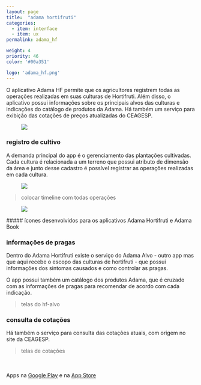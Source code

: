 ```yaml
---
layout: page
title:  "adama hortifruti"
categories:
  - item: interface
  - item: ux
permalink: adama_hf

weight: 4
priority: 46
color: '#00a351'

logo: 'adama_hf.png'
---
```


O aplicativo Adama HF permite que os agricultores registrem todas as operações realizadas em suas culturas de Hortifruti. Além disso, o aplicativo possui informações sobre os principais alvos das culturas e indicações do catálogo de produtos da Adama. Há também um serviço para exibição das cotações de preços atualizadas do CEAGESP.

<figure><img class="img_small" src="{{ site.baseurl }}/assets/adama_hf/func.png"/></figure>

### registro de cultivo

A demanda principal do app é o gerenciamento das plantações cultivadas. Cada cultura é relacionada a um terreno que possui atributo de dimensão da área e junto desse cadastro é possível registrar as operações realizadas em cada cultura.

<figure><img class="img_small" src="{{ site.baseurl }}/assets/adama_hf/proj_hortifruti.png"/></figure>

> colocar timeline com todas operações

<figure><img class="img_small" src="{{ site.baseurl }}/assets/adama_book/culturas.png"/></figure>
##### ícones desenvolvidos para os aplicativos Adama Hortifruti e Adama Book

### informações de pragas

Dentro do Adama Hortifruti existe o serviço do Adama Alvo - outro app mas que aqui recebe o escopo das culturas de hortifruti - que possui informações dos sintomas causados e como controlar as pragas.

O app possui também um catálogo dos produtos Adama, que é cruzado com as informações de pragas para recomendar de acordo com cada indicação.
> telas do hf-alvo

### consulta de cotações

Há também o serviço para consulta das cotações atuais, com origem no site da CEAGESP.
> telas de cotações

<br><br>
Apps na [Google Play](https://play.google.com/store/apps/details?id=br.com.livetouch.adamahortifruti) e na [App Store](https://itunes.apple.com/br/app/adama-hf/id1171143876?mt=8)
